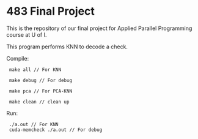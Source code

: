 # 483 Final Project
This is the repository of our final project for Applied Parallel Programming course at U of I.

This program performs KNN to decode a check.

Compile: 
	 
	 make all // For KNN
	 
	 make debug // For debug
	
	 make pca // For PCA-KNN
	
	 make clean // clean up

Run: 
	
	 ./a.out // For KNN
	 cuda-memcheck ./a.out // For debug
